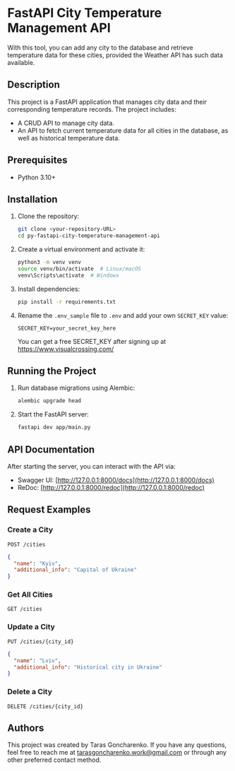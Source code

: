 # FastAPI City Temperature Management API
With this tool, you can add any city to the database and retrieve temperature data for these cities,
provided the Weather API has such data available.

## Description
This project is a FastAPI application that manages city data and their corresponding temperature records. The project includes:
- A CRUD API to manage city data.
- An API to fetch current temperature data for all cities in the database, as well as historical temperature data.

## Prerequisites
- Python 3.10+

## Installation

1. Clone the repository:
   ```sh
   git clone <your-repository-URL>
   cd py-fastapi-city-temperature-management-api
   ```

2. Create a virtual environment and activate it:
   ```sh
   python3 -m venv venv
   source venv/bin/activate  # Linux/macOS
   venv\Scripts\activate  # Windows
   ```

3. Install dependencies:
   ```sh
   pip install -r requirements.txt
   ```

4. Rename the `.env_sample` file to `.env` and add your own `SECRET_KEY` value:
   ```env
   SECRET_KEY=your_secret_key_here
   ```
   You can get a free SECRET_KEY after signing up at https://www.visualcrossing.com/


## Running the Project

1. Run database migrations using Alembic:
   ```sh
   alembic upgrade head
   ```

2. Start the FastAPI server:
   ```sh
   fastapi dev app/main.py
   ```

## API Documentation

After starting the server, you can interact with the API via:
- Swagger UI: [http://127.0.0.1:8000/docs](http://127.0.0.1:8000/docs)
- ReDoc: [http://127.0.0.1:8000/redoc](http://127.0.0.1:8000/redoc)

## Request Examples

### Create a City
`POST /cities`
```json
{
  "name": "Kyiv",
  "additional_info": "Capital of Ukraine"
}
```

### Get All Cities
`GET /cities`

### Update a City
`PUT /cities/{city_id}`
```json
{
  "name": "Lviv",
  "additional_info": "Historical city in Ukraine"
}
```

### Delete a City
`DELETE /cities/{city_id}`


## Authors

This project was created by Taras Goncharenko.
If you have any questions, feel free to reach me at tarasgoncharenko.work@gmail.com
or through any other preferred contact method.
